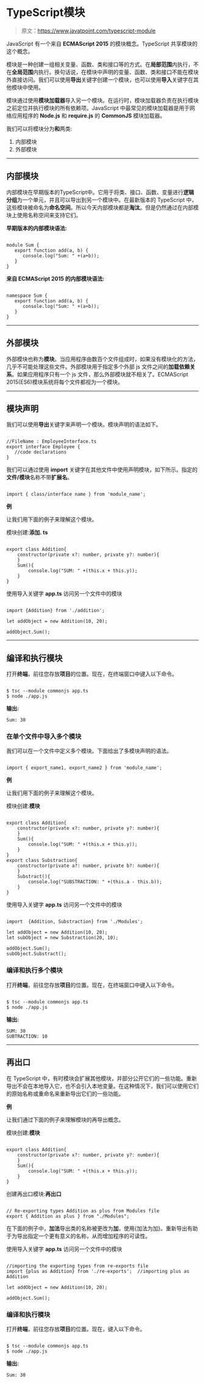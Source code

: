 # TypeScript模块

> 原文：<https://www.javatpoint.com/typescript-module>

JavaScript 有一个来自 **ECMAScript 2015** 的模块概念。TypeScript 共享模块的这个概念。

模块是一种创建一组相关变量、函数、类和接口等的方式。在**局部范围**内执行，不在**全局范围**内执行。换句话说，在模块中声明的变量、函数、类和接口不能在模块外直接访问。我们可以使用**导出**关键字创建一个模块，也可以使用**导入**关键字在其他模块中使用。

模块通过使用**模块加载器**导入另一个模块。在运行时，模块加载器负责在执行模块之前定位并执行模块的所有依赖项。JavaScript 中最常见的模块加载器是用于网络应用程序的 **Node.js** 和 **require.js** 的 **CommonJS** 模块加载器。

我们可以将模块分为**和**两类:

1.  内部模块
2.  外部模块

* * *

## 内部模块

内部模块在早期版本的TypeScript中。它用于将类、接口、函数、变量进行**逻辑分组**为一个单元，并且可以导出到另一个模块中。在最新版本的 TypeScript 中，这些模块被命名为**命名空间**。所以今天内部模块都是**淘汰**。但是仍然通过在内部模块上使用名称空间来支持它们。

**早期版本的内部模块语法:**

```

module Sum { 
   export function add(a, b) {  
      console.log("Sum: " +(a+b)); 
   } 
}

```

**来自 ECMAScript 2015 的内部模块语法:**

```

namespace Sum { 
   export function add(a, b) { 
      console.log("Sum: " +(a+b));
   } 
}

```

* * *

## 外部模块

外部模块也称为**模块**。当应用程序由数百个文件组成时，如果没有模块化的方法，几乎不可能处理这些文件。外部模块用于指定多个外部 js 文件之间的**加载依赖关系**。如果应用程序只有一个 js 文件，那么外部模块就不相关了。ECMAScript 2015(ES6)模块系统将每个文件都视为一个模块。

* * *

## 模块声明

我们可以使用**导出**关键字来声明一个模块。模块声明的语法如下。

```

//FileName : EmployeeInterface.ts 
export interface Employee { 
   //code declarations 
}

```

我们可以通过使用 **import** 关键字在其他文件中使用声明模块，如下所示。指定的**文件/模块**名称不带**扩展名**。

```

import { class/interface name } from 'module_name';

```

**例**

让我们用下面的例子来理解这个模块。

模块创建:**添加. ts**

```

export class Addition{
    constructor(private x?: number, private y?: number){
    }
    Sum(){
        console.log("SUM: " +(this.x + this.y));
    }
}

```

使用导入关键字 **app.ts** 访问另一个文件中的模块

```

import {Addition} from './addition';

let addObject = new Addition(10, 20); 

addObject.Sum();

```

* * *

## 编译和执行模块

打开**终端**，前往您存放**项目**的位置。现在，在终端窗口中键入以下命令。

```

$ tsc --module commonjs app.ts
$ node ./app.js

```

**输出:**

```
Sum: 30

```

### 在单个文件中导入多个模块

我们可以在一个文件中定义多个模块。下面给出了多模块声明的语法。

```

import { export_name1, export_name2 } from 'module_name';

```

**例**

让我们用下面的例子来理解这个模块。

模块创建:**模块**

```

export class Addition{
    constructor(private x?: number, private y?: number){
    }
    Sum(){
        console.log("SUM: " +(this.x + this.y));
    }
}
export class Substraction{
    constructor(private a?: number, private b?: number){
    }
    Substract(){
        console.log("SUBSTRACTION: " +(this.a - this.b));
    }
}

```

使用导入关键字 **app.ts** 访问另一个文件中的模块

```

import  {Addition, Substraction} from './Modules';

let addObject = new Addition(10, 20); 
let subObject = new Substraction(20, 10);

addObject.Sum();
subObject.Substract();

```

### 编译和执行多个模块

打开**终端**，前往您存放**项目**的位置。现在，在终端窗口中键入以下命令。

```

$ tsc --module commonjs app.ts
$ node ./app.js

```

**输出:**

```
SUM: 30
SUBTRACTION: 10

```

* * *

## 再出口

在 TypeScript 中，有时模块会扩展其他模块，并部分公开它们的一些功能。重新导出不会在本地导入它，也不会引入本地变量。在这种情况下，我们可以使用它们的原始名称或重命名来重新导出它们的一些功能。

**例**

让我们通过下面的例子来理解模块的再导出概念。

模块创建:**模块**

```

export class Addition{
    constructor(private x?: number, private y?: number){
    }
    Sum(){
        console.log("SUM: " +(this.x + this.y));
    }
}

```

创建再出口模块:**再出口**

```

// Re-exporting types Addition as plus from Modules file
export { Addition as plus } from "./Modules";

```

在下面的例子中，**加法**导出类的名称被更改为**加**，使用{加法为加}。重新导出有助于为导出指定一个更有意义的名称，从而增加程序的可读性。

使用导入关键字 **app.ts** 访问另一个文件中的模块

```

//importing the exporting types from re-exports file
import {plus as Addition} from './re-exports';  //importing plus as Addition

let addObject = new Addition(10, 20); 

addObject.Sum();

```

### 编译和执行模块

打开**终端**，前往您存放**项目**的位置。现在，键入以下命令。

```

$ tsc --module commonjs app.ts
$ node ./app.js

```

**输出:**

```
Sum: 30

```